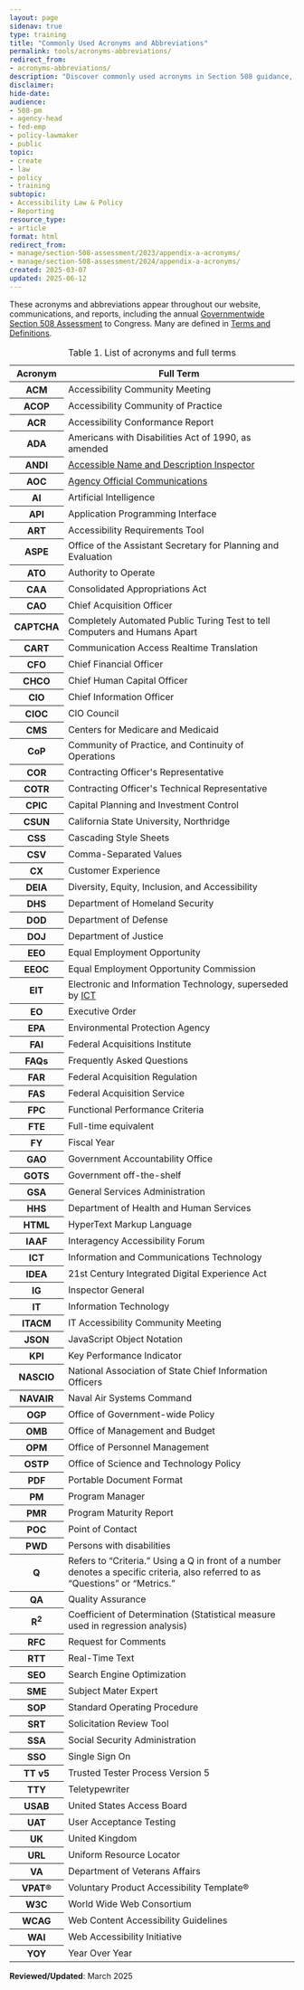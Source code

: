```yaml
---
layout: page
sidenav: true
type: training
title: "Commonly Used Acronyms and Abbreviations"
permalink: tools/acronyms-abbreviations/
redirect_from:
- acronyms-abbreviations/
description: "Discover commonly used acronyms in Section 508 guidance, technical assistance, and reporting, including those in Appendix A of the annual Governmentwide Section 508 Assessment to Congress. Stay informed on accessibility compliance terms."
disclaimer: 
hide-date: 
audience: 
- 508-pm
- agency-head
- fed-emp
- policy-lawmaker
- public
topic: 
- create
- law
- policy
- training
subtopic: 
- Accessibility Law & Policy
- Reporting
resource_type: 
- article
format: html
redirect_from:
- manage/section-508-assessment/2023/appendix-a-acronyms/
- manage/section-508-assessment/2024/appendix-a-acronyms/
created: 2025-03-07
updated: 2025-06-12
---
```

These acronyms and abbreviations appear throughout our website, communications, and reports, including the annual [Governmentwide Section 508 Assessment]({{site.baseurl}}/manage/section-508-assessment/annual-reports/) to Congress. Many are defined in [Terms and Definitions]({{site.baseurl}}/tools/glossary/).

<table class="usa-table usa-table--borderless striped">	
<caption>Table 1. List of acronyms and full terms</caption>	
<thead>
    <tr>
        <th scope="col">Acronym</th>
        <th scope="col">Full Term</th>
    </tr>
</thead>
<tbody>
    <tr>
        <th scope="row" id="acm">ACM</th>
        <td>Accessibility Community Meeting</td>
    </tr>
    <tr>
        <th scope="row" id="acop">ACOP</th>
        <td>Accessibility Community of Practice</td>
    </tr>
    <tr>
        <th scope="row" id="acr">ACR</th>
        <td>Accessibility Conformance Report</td>
    </tr>
    <tr>
        <th scope="row" id="ada">ADA</th>
        <td>Americans with Disabilities Act of 1990, as amended</td>
    </tr>
    <tr>
        <th scope="row" id="andi">ANDI</th>
        <td><a href="{{site.baseurl}}/tools/glossary/#andi">Accessible Name and Description Inspector</a></td>
    </tr>
    <tr>
    <th scope="row" id="aoc">AOC</th>
        <td><a href="{{site.baseurl}}/tools/glossary/#agency-official-communications">Agency Official Communications</a></td>
    </tr>
    <tr>
    <th scope="row" id="ai">AI</th>
      <td>Artificial Intelligence</td>
    </tr>
    <tr>
        <th scope="row" id="api">API</th>
        <td>Application Programming Interface</td>
    </tr>
    <tr>
        <th scope="row" id="art">ART</th>
        <td>Accessibility Requirements Tool</td>
    </tr>
    <tr>
        <th scope="row" id="aspe">ASPE</th>
        <td>Office of the Assistant Secretary for Planning and Evaluation</td>
    </tr>
    <tr>
        <th scope="row" id="ato">ATO</th>
        <td>Authority to Operate</td>
    </tr>
    <tr>
        <th scope="row" id="caa">CAA</th>
        <td>Consolidated Appropriations Act</td>
    </tr>
    <tr>
        <th scope="row" id="cao">CAO</th>
        <td>Chief Acquisition Officer</td>
    </tr>
    <tr>
      <th scope="row" id="captcha">CAPTCHA</th>
      <td>Completely Automated Public Turing Test to tell Computers and Humans Apart</td>
    </tr>
    <tr>
      <th scope="row" id="cart">CART</th>
      <td>Communication Access Realtime Translation</td>
    </tr>
    <tr>
        <th scope="row" id="cfo">CFO</th>
        <td>Chief Financial Officer</td>
    </tr>
    <tr>
        <th scope="row" id="chco">CHCO</th>
        <td>Chief Human Capital Officer</td>
    </tr>
    <tr>
        <th scope="row" id="cio">CIO</th>
        <td>Chief Information Officer</td>
    </tr>
    <tr>
        <th scope="row" id="cioc">CIOC</th>
        <td>CIO Council</td>
    </tr>
    <tr>
        <th scope="row" id="cms">CMS</th>
        <td>Centers for Medicare and Medicaid</td>
    </tr>
    <tr>
        <th scope="row" id="cop">CoP</th>
        <td>Community of Practice, and Continuity of Operations</td>
    </tr>
    <tr>
        <th scope="row" id="cor">COR</th>
        <td>Contracting Officer's Representative</td>
    </tr>
    <tr>
        <th scope="row" id="cotr">COTR</th>
        <td>Contracting Officer's Technical Representative</td>
    </tr>
    <tr>
      <th scope="row" id="">CPIC</th>
      <td>Capital Planning and Investment Control </td>
    </tr>
    <tr>
        <th scope="row" id="csun">CSUN</th>
        <td>California State University, Northridge</td>
    </tr>
    <tr>
      <th scope="row" id="css">CSS</th>
      <td>Cascading Style Sheets</td>
    </tr>
    <tr>
      <th scope="row" id="csv">CSV</th>
      <td>Comma-Separated Values</td>
    </tr>
    <tr>
        <th scope="row" id="cx">CX</th>
        <td>Customer Experience</td>
    </tr>
    <tr>
        <th scope="row" id="deia">DEIA</th>
        <td>Diversity, Equity, Inclusion, and Accessibility</td>
    </tr>
    <tr>
        <th scope="row" id="dhs">DHS</th>
        <td>Department of Homeland Security</td>
    </tr>
    <tr>
        <th scope="row" id="dod">DOD</th>
        <td>Department of Defense</td>
    </tr>
    <tr>
        <th scope="row" id="doj">DOJ</th>
        <td>Department of Justice</td>
    </tr>
    <tr>
        <th scope="row" id="eeo">EEO</th>
        <td>Equal Employment Opportunity</td>
    </tr>
    <tr>
        <th scope="row" id="eeoc">EEOC</th>
        <td>Equal Employment Opportunity Commission</td>
    </tr>
    <tr>
      <th scope="row" id="eit">EIT</th>
      <td>Electronic and Information Technology, superseded by <a href="#ict">ICT</a></td>
    </tr>
    <tr>
        <th scope="row" id="eo">EO</th>
        <td>Executive Order</td>
    </tr>
    <tr>
        <th scope="row" id="epa">EPA</th>
        <td>Environmental Protection Agency</td>
    </tr>
    <tr>
        <th scope="row" id="fai">FAI</th>
        <td>Federal Acquisitions Institute</td>
    </tr>
    <tr>
        <th scope="row" id="faq">FAQs</th>
        <td>Frequently Asked Questions</td>
    </tr>
    <tr>
        <th scope="row" id="far">FAR</th>
        <td>Federal Acquisition Regulation</td>
    </tr>
    <tr>
        <th scope="row" id="fas">FAS</th>
        <td>Federal Acquisition Service</td>
    </tr>
    <tr>
      <th scope="row" id="fpc">FPC</th>
      <td>Functional Performance Criteria</td>
    </tr>
    <tr>
        <th scope="row" id="fte">FTE</th>
        <td>Full-time equivalent</td>
    </tr>
    <tr>
        <th scope="row" id="fy">FY</th>
        <td>Fiscal Year</td>
    </tr>
    <tr>
        <th scope="row" id="gao">GAO</th>
        <td>Government Accountability Office</td>
    </tr>
    <tr>
      <th scope="row" id="cots">GOTS</th>
      <td>Government off-the-shelf</td>
    </tr>
    <tr>
        <th scope="row" id="gsa">GSA</th>
        <td>General Services Administration</td>
    </tr>
    <tr>
        <th scope="row" id="hhs">HHS</th>
        <td>Department of Health and Human Services</td>
    </tr>
    <tr>
        <th scope="row" id="html">HTML</th>
        <td>HyperText Markup Language</td>
    </tr>
    <tr>
        <th scope="row" id="iaaf">IAAF</th>
        <td>Interagency Accessibility Forum</td>
    </tr>
    <tr>
        <th scope="row" id="ict">ICT</th>
        <td>Information and Communications Technology</td>
    </tr>
    <tr>
        <th scope="row" id="idea">IDEA</th>
        <td>21st Century Integrated Digital Experience Act</td>
    </tr>
    <tr>
        <th scope="row" id="ig">IG</th>
        <td>Inspector General</td>
    </tr>
    <tr>
        <th scope="row" id="it">IT</th>
        <td>Information Technology</td>
    </tr>
    <tr>
        <th scope="row" id="itacm">ITACM</th>
        <td>IT Accessibility Community Meeting</td>
    </tr>
    <tr>
        <th scope="row" id="json">JSON</th>
        <td>JavaScript Object Notation</td>
    </tr>
    <tr>
        <th scope="row" id="kpi">KPI</th>
        <td>Key Performance Indicator</td>
    </tr>
    <tr>
        <th scope="row" id="nascio">NASCIO</th>
        <td>National Association of State Chief Information Officers</td>
    </tr>
    <tr>
        <th scope="row" id="navair">NAVAIR</th>
        <td>Naval Air Systems Command</td>
    </tr>
    <tr>
        <th scope="row" id="ogp">OGP</th>
        <td>Office of Government-wide Policy</td>
    </tr>
    <tr>
        <th scope="row" id="omb">OMB</th>
        <td>Office of Management and Budget</td>
    </tr>
    <tr>
        <th scope="row" id="opm">OPM</th>
        <td>Office of Personnel Management</td>
    </tr>
    <tr>
        <th scope="row" id="ostp">OSTP</th>
        <td>Office of Science and Technology Policy</td>
    </tr>
    <tr>
        <th scope="row" id="pdf">PDF</th>
        <td>Portable Document Format</td>
    </tr>
    <tr>
        <th scope="row" id="pm">PM</th>
        <td>Program Manager</td>
    </tr>
    <tr>
        <th scope="row" id="pmr">PMR</th>
        <td>Program Maturity Report</td>
    </tr>
    <tr>
        <th scope="row" id="poc">POC</th>
        <td>Point of Contact</td>
    </tr>
    <tr>
        <th scope="row" id="pwd">PWD</th>
        <td>Persons with disabilities</td>
    </tr>
    <tr>
        <th scope="row" id="q">Q</th>
        <td>Refers to “Criteria.” Using a Q in front of a number denotes a specific criteria, also referred to as “Questions” or “Metrics.”</td>
    </tr>
    <tr>
      <th scope="row" id="qa">QA</th>
      <td>Quality Assurance</td>
    </tr>
    <tr>
        <th scope="row" id="r2">R<sup>2</sup></th>
        <td>Coefficient of Determination (Statistical measure used in regression analysis)</td>
    </tr>
    <tr>
        <th scope="row" id="rfc">RFC</th>
        <td>Request for Comments</td>
    </tr>
    <tr>
      <th scope="row" id="">RTT</th>
      <td>Real-Time Text</td>
    </tr>
    <tr>
      <th scope="row" id="seo">SEO</th>
      <td>Search Engine Optimization</td>
    </tr>
    <tr>
        <th scope="row" id="sme">SME</th>
        <td>Subject Mater Expert</td>
    </tr>
    <tr>
        <th scope="row" id="sop">SOP</th>
        <td>Standard Operating Procedure</td>
    </tr>
    <tr>
        <th scope="row" id="srt">SRT</th>
        <td>Solicitation Review Tool</td>
    </tr>
    <tr>
        <th scope="row" id="ssa">SSA</th>
        <td>Social Security Administration</td>
    </tr>
    <tr>
      <th scope="row" id="sso">SSO</th>
      <td>Single Sign On</td>
    </tr>
    <tr>
        <th scope="row" id="ttv5">TT v5</th>
        <td>Trusted Tester Process Version 5</td>
    </tr>
    <tr>
      <th scope="row" id="">TTY</th>
      <td>Teletypewriter</td>
    </tr>
    <tr>
      <th scope="row" id="usab">USAB</th>
      <td>United States Access Board</td>
    </tr>
    <tr>
      <th scope="row" id="">UAT</th>
      <td>User Acceptance Testing</td>
    </tr>
    <tr>
        <th scope="row" id="uk">UK</th>
        <td>United Kingdom</td>
    </tr>
    <tr>
      <th scope="row" id="url">URL</th>
      <td>Uniform Resource Locator </td>
    </tr>
    <tr>
        <th scope="row" id="va">VA</th>
        <td>Department of Veterans Affairs</td>
    </tr>
    <tr>
        <th scope="row" id="vpat">VPAT&reg;</th>
        <td>Voluntary Product Accessibility Template&reg;</td>
    </tr>
    <tr>
        <th scope="row" id="w3c">W3C</th>
        <td>World Wide Web Consortium</td>
    </tr>
    <tr>
      <th scope="row" id="wcag">WCAG</th>
      <td>Web Content Accessibility Guidelines</td>
    </tr>
    <tr>
        <th scope="row" id="wai">WAI</th>
        <td>Web Accessibility Initiative</td>
    </tr>
    <tr>
        <th scope="row" id="yoy">YOY</th>
        <td>Year Over Year</td>
    </tr>
</tbody>	
</table>

**Reviewed/Updated**: March 2025